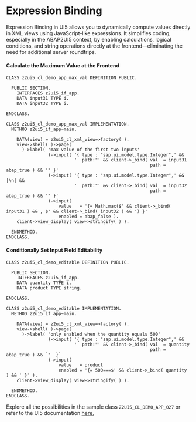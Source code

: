 # Expression Binding

Expression Binding in UI5 allows you to dynamically compute values directly in XML views using JavaScript-like expressions. It simplifies coding, especially in the ABAP2UI5 context, by enabling calculations, logical conditions, and string operations directly at the frontend—eliminating the need for additional server roundtrips.

#### Calculate the Maximum Value at the Frontend

```abap
CLASS z2ui5_cl_demo_app_max_val DEFINITION PUBLIC.

  PUBLIC SECTION.
    INTERFACES z2ui5_if_app.
    DATA input31 TYPE i.
    DATA input32 TYPE i.

ENDCLASS.

CLASS z2ui5_cl_demo_app_max_val IMPLEMENTATION.
  METHOD z2ui5_if_app~main.

    DATA(view) = z2ui5_cl_xml_view=>factory( ).
    view->shell( )->page(
      )->label( 'max value of the first two inputs'
                )->input( '{ type : "sap.ui.model.type.Integer",' &&
                          '  path:"' && client->_bind( val  = input31
                                                       path = abap_true ) && '" }'
                )->input( '{ type : "sap.ui.model.type.Integer",' && |\n| &&
                          '  path:"' && client->_bind( val  = input32
                                                       path = abap_true ) && '" }'
                )->input(
                    value   = '{= Math.max($' && client->_bind( input31 ) &&', $' && client->_bind( input32 ) && ') }'
                    enabled = abap_false ).
    client->view_display( view->stringify( ) ).

  ENDMETHOD.
ENDCLASS.
```

#### Conditionally Set Input Field Editability
```abap
CLASS z2ui5_cl_demo_editable DEFINITION PUBLIC.

  PUBLIC SECTION.
    INTERFACES z2ui5_if_app.
    DATA quantity TYPE i.
    DATA product TYPE string.

ENDCLASS.

CLASS z2ui5_cl_demo_editable IMPLEMENTATION.
  METHOD z2ui5_if_app~main.

    DATA(view) = z2ui5_cl_xml_view=>factory( ).
    view->shell( )->page(
      )->label( 'only enabled when the quantity equals 500'
                )->input( '{ type : "sap.ui.model.type.Integer",' &&
                          '  path:"' && client->_bind( val  = quantity
                                                       path = abap_true ) && `"  }`
                )->input(
                    value   = product
                    enabled = '{= 500===$' && client->_bind( quantity ) && ' }' ).
    client->view_display( view->stringify( ) ).

  ENDMETHOD.
ENDCLASS.
```

Explore all the possibilities in the sample class `Z2UI5_CL_DEMO_APP_027` or refer to the UI5 documentation [here.](https://sapui5.hana.ondemand.com/sdk/#/topic/daf6852a04b44d118963968a1239d2c0)